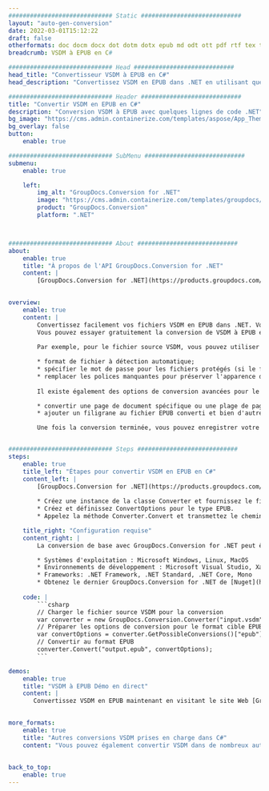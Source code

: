 ```yaml
---
############################# Static ############################
layout: "auto-gen-conversion"
date: 2022-03-01T15:12:22
draft: false
otherformats: doc docm docx dot dotm dotx epub md odt ott pdf rtf tex txt vdx vsdm vsdx vssm vssx vstm vstx vsx vtx xps
breadcrumb: VSDM à EPUB en C#

############################# Head ############################
head_title: "Convertisseur VSDM à EPUB en C#"
head_description: "Convertissez VSDM en EPUB dans .NET en utilisant quelques lignes de code. Utilisez l'API de conversion de documents GroupDocs pour convertir plus de 160 formats de fichiers."

############################# Header ############################
title: "Convertir VSDM en EPUB en C#"
description: "Conversion VSDM à EPUB avec quelques lignes de code .NET"
bg_image: "https://cms.admin.containerize.com/templates/aspose/App_Themes/V3/images/bg/header1.png"
bg_overlay: false
button:
    enable: true

############################# SubMenu ############################
submenu:
    enable: true

    left:
        img_alt: "GroupDocs.Conversion for .NET"
        image: "https://cms.admin.containerize.com/templates/groupdocs/images/product-logos/90x90-noborder/groupdocs-conversion-net.png"
        product: "GroupDocs.Conversion"
        platform: ".NET"



############################# About ############################
about:
    enable: true
    title: "À propos de l'API GroupDocs.Conversion for .NET"
    content: |
        [GroupDocs.Conversion for .NET](https://products.groupdocs.com/conversion/net/) peut être utilisé pour convertir Microsoft Word, Excel, PowerPoint, PDF, Visio et d'autres formats. GroupDocs.Conversion est une API autonome adaptée aux systèmes back-end et internes nécessitant des performances élevées. Il ne dépend d'aucun logiciel tel que Microsoft ou Open Office.
    

overview:
    enable: true
    content: |
        Convertissez facilement vos fichiers VSDM en EPUB dans .NET. Vous pouvez utiliser seulement quelques lignes de code C# dans n'importe quelle plate-forme de votre choix comme - Windows, Linux, macOS.
        Vous pouvez essayer gratuitement la conversion de VSDM à EPUB et évaluer la qualité des résultats de conversion. En plus des scénarios de conversion de fichiers simples, vous pouvez essayer des options plus avancées pour charger le fichier source VSDM et pour enregistrer le résultat de sortie EPUB. 
        
        Par exemple, pour le fichier source VSDM, vous pouvez utiliser les options de chargement suivantes :

        * format de fichier à détection automatique;
        * spécifier le mot de passe pour les fichiers protégés (si le format de fichier le prend en charge);
        * remplacer les polices manquantes pour préserver l'apparence du document.
        
        Il existe également des options de conversion avancées pour le fichier EPUB :

        * convertir une page de document spécifique ou une plage de pages;
        * ajouter un filigrane au fichier EPUB converti et bien d'autres.

        Une fois la conversion terminée, vous pouvez enregistrer votre fichier EPUB dans le chemin du fichier local ou dans tout stockage tiers tel que FTP, Amazon S3, Google Drive, Dropbox, etc. Veuillez noter - pour convertir VSDM en EPUB aucun logiciel supplémentaire n'est nécessaire - comme MS Office, Open Office, Adobe Acrobat Reader, etc.


############################# Steps ############################
steps:
    enable: true
    title_left: "Étapes pour convertir VSDM en EPUB en C#"
    content_left: |
        [GroupDocs.Conversion for .NET](https://products.groupdocs.com/conversion/net/) permet aux développeurs de convertir facilement un fichier VSDM en EPUB avec quelques lignes de code.
        
        * Créez une instance de la classe Converter et fournissez le fichier VSDM avec le chemin complet
        * Créez et définissez ConvertOptions pour le type EPUB.
        * Appelez la méthode Converter.Convert et transmettez le chemin complet et le format (EPUB) en tant que paramètre

    title_right: "Configuration requise"
    content_right: |
        La conversion de base avec GroupDocs.Conversion for .NET peut être effectuée en quelques étapes simples. Nos API sont prises en charge sur toutes les principales plates-formes et systèmes d'exploitation. Avant d'exécuter le code ci-dessous, assurez-vous que les prérequis suivants sont installés sur votre système.

        * Systèmes d'exploitation : Microsoft Windows, Linux, MacOS
        * Environnements de développement : Microsoft Visual Studio, Xamarin, MonoDevelop
        * Frameworks: .NET Framework, .NET Standard, .NET Core, Mono
        * Obtenez le dernier GroupDocs.Conversion for .NET de [Nuget](https://www.nuget.org/packages/groupdocs.conversion)
         
    code: |
        ```csharp    
        // Charger le fichier source VSDM pour la conversion
        var converter = new GroupDocs.Conversion.Converter("input.vsdm");
        // Préparer les options de conversion pour le format cible EPUB
        var convertOptions = converter.GetPossibleConversions()["epub"].ConvertOptions;
        // Convertir au format EPUB
        converter.Convert("output.epub", convertOptions);
        ```

demos:
    enable: true
    title: "VSDM à EPUB Démo en direct"
    content: |
       Convertissez VSDM en EPUB maintenant en visitant le site Web [GroupDocs.Conversion App](https://products.groupdocs.app/conversion/family). La démo en ligne présente les avantages suivants
          

more_formats:
    enable: true
    title: "Autres conversions VSDM prises en charge dans C#"
    content: "Vous pouvez également convertir VSDM dans de nombreux autres formats de fichiers. Veuillez consulter la liste ci-dessous."
       
       
back_to_top:
    enable: true
---
```

